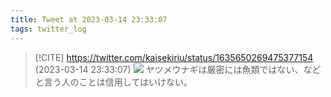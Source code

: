 ```yaml
---
title: Tweet at 2023-03-14 23:33:07
tags: twitter_log
---
```


> [!CITE] https://twitter.com/kaisekiriu/status/1635650269475377154 (2023-03-14 23:33:07)
> ![](https://twitter.com/kaisekiriu/status/1635650269475377154)
> ヤツメウナギは厳密には魚類ではない、などと言う人のことは信用してはいけない。
